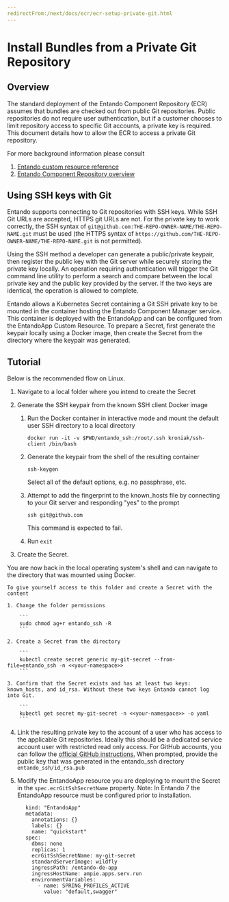 ```yaml
---
redirectFrom:/next/docs/ecr/ecr-setup-private-git.html
---
```

# Install Bundles from a Private Git Repository

## Overview
The standard deployment of the Entando Component Repository (ECR) assumes that bundles are checked out from public Git repositories. Public repositories do not require user authentication, but if a customer chooses to limit repository access to specific Git accounts, a private key is required. This document details how to allow the ECR to access a private Git repository.

For more background information please consult
1. [Entando custom resource reference](../../docs/concepts/custom-resources.md)
2. [Entando Component Repository overview](../../docs/ecr/ecr-overview.md)

## Using SSH keys with Git
Entando supports connecting to Git repositories with SSH keys. While SSH Git URLs are accepted, HTTPS git URLs are not. For the private key to work correctly, the SSH syntax of `git@github.com:THE-REPO-OWNER-NAME/THE-REPO-NAME.git` must be used (the HTTPS syntax of `https://github.com/THE-REPO-OWNER-NAME/THE-REPO-NAME.git` is not permitted).

Using the SSH method a developer can generate a public/private keypair, then register the public key with the Git server while securely storing the private key locally. An operation requiring authentication will trigger the Git command line utility to perform a search and compare between the local private key and the public key provided by the server. If the two keys are identical, the operation is allowed to complete.

Entando allows a Kubernetes Secret containing a Git SSH private key to be mounted in the container hosting the Entando Component Manager service. This container is deployed with the EntandoApp and can be configured from the EntandoApp Custom Resource. To prepare a Secret, first generate the keypair locally using a Docker image, then create the Secret from the directory where the keypair was generated.

## Tutorial
Below is the recommended flow on Linux.

1. Navigate to a local folder where you intend to create the Secret

2. Generate the SSH keypair from the known SSH client Docker image

    1. Run the Docker container in interactive mode and mount the default user SSH directory to a local directory

         ```
         docker run -it -v $PWD/entando_ssh:/root/.ssh kroniak/ssh-client /bin/bash 
         ```

    2. Generate the keypair from the shell of the resulting container

        ```
        ssh-keygen
        ```

        Select all of the default options, e.g. no passphrase, etc.

    3. Attempt to add the fingerprint to the known_hosts file by connecting to your Git server and responding "yes" to the prompt

        ```
        ssh git@github.com
        ```

        This command is expected to fail.

    4. Run `exit`

3. Create the Secret. 

You are now back in the local operating system's shell and can navigate to the directory that was mounted using Docker.
    
    To give yourself access to this folder and create a Secret with the content

    1. Change the folder permissions
    
        ```
        sudo chmod ag+r entando_ssh -R
        ```
        
    2. Create a Secret from the directory
    
        ```
        kubectl create secret generic my-git-secret --from-file=entando_ssh -n <<your-namespace>>
        ```
        
    3. Confirm that the Secret exists and has at least two keys: known_hosts, and id_rsa. Without these two keys Entando cannot log into Git.
        
        ```
        kubectl get secret my-git-secret -n <<your-namespace>> -o yaml
        ```

4. Link the resulting private key to the account of a user who has access to the applicable Git repositories. Ideally
this should be a dedicated service account user with restricted read only access. For GitHub
accounts, you can follow the [official GitHub instructions.](https://docs.github.com/en/free-pro-team@latest/github/authenticating-to-github/adding-a-new-ssh-key-to-your-github-account)
When prompted, provide the public key that was generated in the entando_ssh directory
```entando_ssh/id_rsa.pub```   

5. Modify the EntandoApp resource you are deploying to mount the Secret in the `spec.ecrGitSshSecretName` property. Note: In Entando 7 the EntandoApp resource must be configured prior to installation.
```   
      kind: "EntandoApp"
      metadata:
        annotations: {}
        labels: {}
        name: "quickstart"
      spec:
        dbms: none
        replicas: 1
        ecrGitSshSecretName: my-git-secret
        standardServerImage: wildfly
        ingressPath: /entando-de-app
        ingressHostName: ampie.apps.serv.run
        environmentVariables:
          - name: SPRING_PROFILES_ACTIVE
            value: "default,swagger"
```
